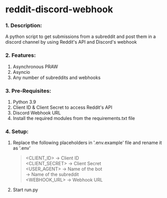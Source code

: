 # reddit-discord-webhook

### 1. Description:
A python script to get submissions from a subreddit and post them in a discord channel by using Reddit's API and Discord's webhook


### 2. Features:
1. Asynchronous PRAW
2. Asyncio
3. Any number of subreddits and webhooks
	
	
### 3. Pre-Requisites:

1. Python 3.9
2. Client ID & Client Secret to access Reddit's API
3. Discord Webhook URL
4. Install the required modules from the requirements.txt file
	

### 4. Setup:

1. Replace the following placeholders in '.env.example' file and rename it as '.env'

	> <CLIENT_ID> -> Client ID <br>
	> <CLIENT_SECRET> -> Client Secret <br>
	> <USER_AGENT> -> Name of the bot <br>
	> <SUBREDDIT> -> Name of the subreddit <br>
	> <WEBHOOK_URL> -> Webhook URL <br>

2. Start run.py



